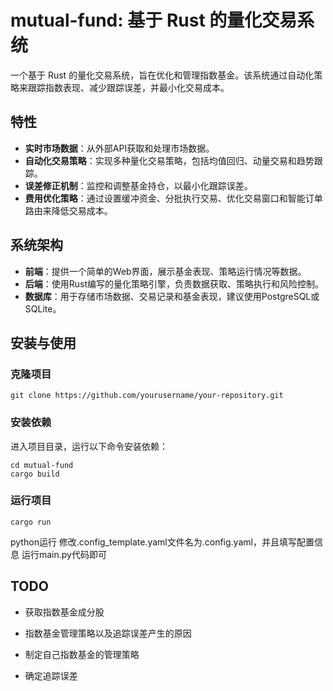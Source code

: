 # mutual-fund: 基于 Rust 的量化交易系统


一个基于 Rust 的量化交易系统，旨在优化和管理指数基金。该系统通过自动化策略来跟踪指数表现、减少跟踪误差，并最小化交易成本。

## 特性

- **实时市场数据**：从外部API获取和处理市场数据。
- **自动化交易策略**：实现多种量化交易策略，包括均值回归、动量交易和趋势跟踪。
- **误差修正机制**：监控和调整基金持仓，以最小化跟踪误差。
- **费用优化策略**：通过设置缓冲资金、分批执行交易、优化交易窗口和智能订单路由来降低交易成本。

## 系统架构

- **前端**：提供一个简单的Web界面，展示基金表现、策略运行情况等数据。
- **后端**：使用Rust编写的量化策略引擎，负责数据获取、策略执行和风险控制。
- **数据库**：用于存储市场数据、交易记录和基金表现，建议使用PostgreSQL或SQLite。

## 安装与使用

### 克隆项目

```shell
git clone https://github.com/yourusername/your-repository.git
```

### 安装依赖

进入项目目录，运行以下命令安装依赖：

```shell
cd mutual-fund
cargo build

```

### 运行项目

```shell
cargo run
```


python运行
修改.config_template.yaml文件名为.config.yaml，并且填写配置信息
运行main.py代码即可

## TODO

- 获取指数基金成分股

- 指数基金管理策略以及追踪误差产生的原因

- 制定自己指数基金的管理策略

- 确定追踪误差